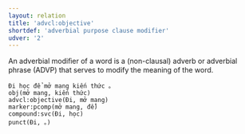 ```yaml
---
layout: relation
title: 'advcl:objective'
shortdef: 'adverbial purpose clause modifier'
udver: '2'
---
```


An adverbial modiﬁer of a word is a (non-clausal) adverb or adverbial phrase (ADVP) that serves to modify the meaning of the word.

~~~ sdparse
Đi học để mở mang kiến thức 。
obj(mở mang, kiến thức)
advcl:objective(Đi, mở mang)
marker:pcomp(mở mang, để)
compound:svc(Đi, học)
punct(Đi, 。)
~~~
<!-- Interlanguage links updated Po lis 14 15:35:04 CET 2022 -->

